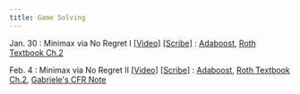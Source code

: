 ```yaml
---
title: Game Solving
---
```


Jan. 30
: Minimax via No Regret I [[Video]](https://youtu.be/wN4WyATF1oY) [[Scribe]](/assets/pdfs/scribe_6.pdf)
  : [Adaboost](https://www.cis.upenn.edu/~mkearns/teaching/COLT/adaboost.pdf), [Roth Textbook Ch.2](https://www.cis.upenn.edu/~aaroth/GamesInLearning.pdf)

Feb. 4
: Minimax via No Regret II [[Video]](https://youtu.be/bd2L0LZ_kUM) [[Scribe]](/assets/pdfs/scribe_7.pdf)
  : [Adaboost](https://www.cis.upenn.edu/~mkearns/teaching/COLT/adaboost.pdf), [Roth Textbook Ch.2](https://www.cis.upenn.edu/~aaroth/GamesInLearning.pdf), [Gabriele's CFR Note](https://www.mit.edu/~gfarina/2021/15888f21_L05_cfr/)